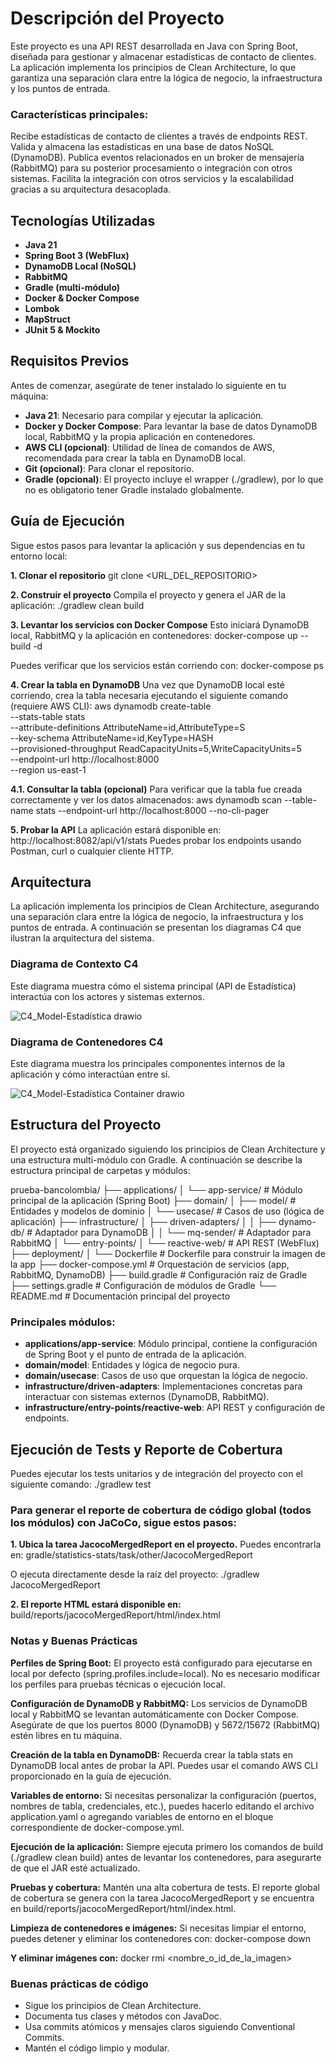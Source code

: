 # Descripción del Proyecto

Este proyecto es una API REST desarrollada en Java con Spring Boot, diseñada para gestionar y almacenar estadísticas de contacto de clientes.
La aplicación implementa los principios de Clean Architecture, lo que garantiza una separación clara entre la lógica de negocio, la infraestructura y los puntos de entrada.

### Características principales:
Recibe estadísticas de contacto de clientes a través de endpoints REST.
Valida y almacena las estadísticas en una base de datos NoSQL (DynamoDB).
Publica eventos relacionados en un broker de mensajería (RabbitMQ) para su posterior procesamiento o integración con otros sistemas.
Facilita la integración con otros servicios y la escalabilidad gracias a su arquitectura desacoplada.


## Tecnologías Utilizadas
- **Java 21**
- **Spring Boot 3 (WebFlux)**
- **DynamoDB Local (NoSQL)**
- **RabbitMQ**
- **Gradle (multi-módulo)**
- **Docker & Docker Compose**
- **Lombok**
- **MapStruct**
- **JUnit 5 & Mockito**

## Requisitos Previos
Antes de comenzar, asegúrate de tener instalado lo siguiente en tu máquina:

- **Java 21**: Necesario para compilar y ejecutar la aplicación.
- **Docker y Docker Compose**: Para levantar la base de datos DynamoDB local, RabbitMQ y la propia aplicación en contenedores.
- **AWS CLI (opcional)**: Utilidad de línea de comandos de AWS, recomendada para crear la tabla en DynamoDB local.
- **Git (opcional)**: Para clonar el repositorio.
- **Gradle (opcional)**: El proyecto incluye el wrapper (./gradlew), por lo que no es obligatorio tener Gradle instalado globalmente.



## Guía de Ejecución
Sigue estos pasos para levantar la aplicación y sus dependencias en tu entorno local:

**1. Clonar el repositorio**
git clone <URL_DEL_REPOSITORIO>

**2. Construir el proyecto**
Compila el proyecto y genera el JAR de la aplicación:
./gradlew clean build

**3. Levantar los servicios con Docker Compose**
Esto iniciará DynamoDB local, RabbitMQ y la aplicación en contenedores:
docker-compose up --build -d

Puedes verificar que los servicios están corriendo con:
docker-compose ps

**4. Crear la tabla en DynamoDB**
Una vez que DynamoDB local esté corriendo, crea la tabla necesaria ejecutando el siguiente comando (requiere AWS CLI):
aws dynamodb create-table \
  --stats-table stats \
  --attribute-definitions AttributeName=id,AttributeType=S \
  --key-schema AttributeName=id,KeyType=HASH \
  --provisioned-throughput ReadCapacityUnits=5,WriteCapacityUnits=5 \
  --endpoint-url http://localhost:8000 \
  --region us-east-1

**4.1. Consultar la tabla (opcional)**
Para verificar que la tabla fue creada correctamente y ver los datos almacenados:
aws dynamodb scan --table-name stats --endpoint-url http://localhost:8000 --no-cli-pager


**5. Probar la API**
La aplicación estará disponible en:
http://localhost:8082/api/v1/stats
Puedes probar los endpoints usando Postman, curl o cualquier cliente HTTP.


## Arquitectura
La aplicación implementa los principios de Clean Architecture, asegurando una separación clara entre la lógica de negocio, la infraestructura y los puntos de entrada.
A continuación se presentan los diagramas C4 que ilustran la arquitectura del sistema.


### Diagrama de Contexto C4
Este diagrama muestra cómo el sistema principal (API de Estadística) interactúa con los actores y sistemas externos.

![C4_Model-Estadística drawio](https://github.com/user-attachments/assets/5d1f8e58-a1eb-482c-bc95-f661a0cfab39)


### Diagrama de Contenedores C4
Este diagrama muestra los principales componentes internos de la aplicación y cómo interactúan entre sí.

![C4_Model-Estadística Container drawio](https://github.com/user-attachments/assets/923d0400-612e-4588-a2f7-93c2cce8689f)



## Estructura del Proyecto
El proyecto está organizado siguiendo los principios de Clean Architecture y una estructura multi-módulo con Gradle.
A continuación se describe la estructura principal de carpetas y módulos:






prueba-bancolombia/
├── applications/
│   └── app-service/           # Módulo principal de la aplicación (Spring Boot)
├── domain/
│   ├── model/                 # Entidades y modelos de dominio
│   └── usecase/               # Casos de uso (lógica de aplicación)
├── infrastructure/
│   ├── driven-adapters/
│   │   ├── dynamo-db/         # Adaptador para DynamoDB
│   │   └── mq-sender/         # Adaptador para RabbitMQ
│   └── entry-points/
│       └── reactive-web/      # API REST (WebFlux)
├── deployment/
│   └── Dockerfile             # Dockerfile para construir la imagen de la app
├── docker-compose.yml         # Orquestación de servicios (app, RabbitMQ, DynamoDB)
├── build.gradle               # Configuración raíz de Gradle
├── settings.gradle            # Configuración de módulos de Gradle
└── README.md                  # Documentación principal del proyecto






















### Principales módulos:
- **applications/app-service**: Módulo principal, contiene la configuración de Spring Boot y el punto de entrada de la aplicación.
- **domain/model**: Entidades y lógica de negocio pura.
- **domain/usecase**: Casos de uso que orquestan la lógica de negocio.
- **infrastructure/driven-adapters**: Implementaciones concretas para interactuar con sistemas externos (DynamoDB, RabbitMQ).
- **infrastructure/entry-points/reactive-web**: API REST y configuración de endpoints.


## Ejecución de Tests y Reporte de Cobertura
Puedes ejecutar los tests unitarios y de integración del proyecto con el siguiente comando:
./gradlew test


### Para generar el reporte de cobertura de código global (todos los módulos) con JaCoCo, sigue estos pasos:

**1. Ubica la tarea JacocoMergedReport en el proyecto.**
Puedes encontrarla en: gradle/statistics-stats/task/other/JacocoMergedReport

O ejecuta directamente desde la raíz del proyecto:
./gradlew JacocoMergedReport

**2. El reporte HTML estará disponible en:**
build/reports/jacocoMergedReport/html/index.html


### Notas y Buenas Prácticas

**Perfiles de Spring Boot:**
El proyecto está configurado para ejecutarse en local por defecto (spring.profiles.include=local). No es necesario modificar los perfiles para pruebas técnicas o ejecución local.

**Configuración de DynamoDB y RabbitMQ:**
Los servicios de DynamoDB local y RabbitMQ se levantan automáticamente con Docker Compose. Asegúrate de que los puertos 8000 (DynamoDB) y 5672/15672 (RabbitMQ) estén libres en tu máquina.

**Creación de la tabla en DynamoDB:**
Recuerda crear la tabla stats en DynamoDB local antes de probar la API. Puedes usar el comando AWS CLI proporcionado en la guía de ejecución.

**Variables de entorno:**
Si necesitas personalizar la configuración (puertos, nombres de tabla, credenciales, etc.), puedes hacerlo editando el archivo application.yaml o agregando variables de entorno en el bloque correspondiente de docker-compose.yml.

**Ejecución de la aplicación:**
Siempre ejecuta primero los comandos de build (./gradlew clean build) antes de levantar los contenedores, para asegurarte de que el JAR esté actualizado.

**Pruebas y cobertura:**
Mantén una alta cobertura de tests. El reporte global de cobertura se genera con la tarea JacocoMergedReport y se encuentra en build/reports/jacocoMergedReport/html/index.html.

**Limpieza de contenedores e imágenes:**
Si necesitas limpiar el entorno, puedes detener y eliminar los contenedores con:
docker-compose down

**Y eliminar imágenes con:**
docker rmi <nombre_o_id_de_la_imagen>

### Buenas prácticas de código
- Sigue los principios de Clean Architecture.
- Documenta tus clases y métodos con JavaDoc.
- Usa commits atómicos y mensajes claros siguiendo Conventional Commits.
- Mantén el código limpio y modular.





